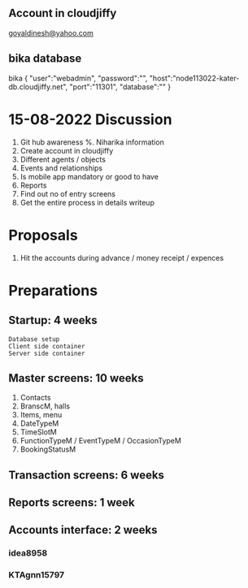 ## Account in cloudjiffy
goyaldinesh@yahoo.com

## bika database
bika
{
    "user":"webadmin",
    "password":"",
    "host":"node113022-kater-db.cloudjiffy.net",
    "port":"11301",
    "database":""
}


# 15-08-2022 Discussion
1. Git hub awareness
%. Niharika information
2. Create account in cloudjiffy
3. Different agents / objects
4. Events and relationships
5. Is mobile app mandatory or good to have
6. Reports
7. Find out no of entry screens
8. Get the entire process in details writeup

# Proposals
1. Hit the accounts during advance / money receipt / expences

# Preparations
## Startup: 4 weeks
	Database setup
	Client side container
	Server side container

## Master screens: 10 weeks
1. Contacts
2. BranscM, halls
3. Items, menu
4. DateTypeM
5. TimeSlotM
6. FunctionTypeM / EventTypeM  / OccasionTypeM
7. BookingStatusM

## Transaction screens: 6 weeks

## Reports screens: 1 week

## Accounts interface: 2 weeks
### idea8958
### KTAgnn15797
